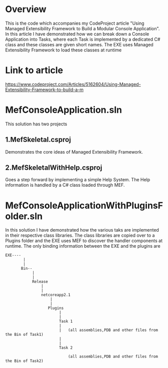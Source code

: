 # Overview
This is the code which accompanies my CodeProject article "Using Managed Extensibility Framework to Build a Modular Console Application". 
In this article I have demonstrated how we can break down a Console Application into Tasks, where each Task is implemented by a dedicated C# class and these classes are given short names. The EXE uses Managed Extensibility Framework to load these classes at runtime

# Link to article
https://www.codeproject.com/Articles/5162604/Using-Managed-Extensibility-Framework-to-build-a-m

# MefConsoleApplication.sln
This solution has two projects

## 1.MefSkeletal.csproj
Demonstrates the core ideas of Managed Extensibility Framework. 

## 2.MefSkeletalWithHelp.csproj
Goes a step forward by implementing a simple Help System. The Help information is handled by a C# class loaded through MEF.


# MefConsoleApplicationWithPluginsFolder.sln
In this solution I have demonstrated how the various taks are implemented in their respective class libraries. The class libraries are copied over to a Plugins folder and the EXE uses MEF to discover the handler components at runtime.  The only binding information between the EXE and the plugins are 

```
EXE----
        |
        |
       Bin--
            |
            |
            Release
                |
                |
                netcoreapp2.1
                    |
                    |
                   Plugins
                        |
                        |
                        Task 1
                        |
                        |   (all assemblies,PDB and other files from the Bin of Task1)
                        |
                        |
                        Task 2

                            (all assemblies,PDB and other files from the Bin of Task2)

```
